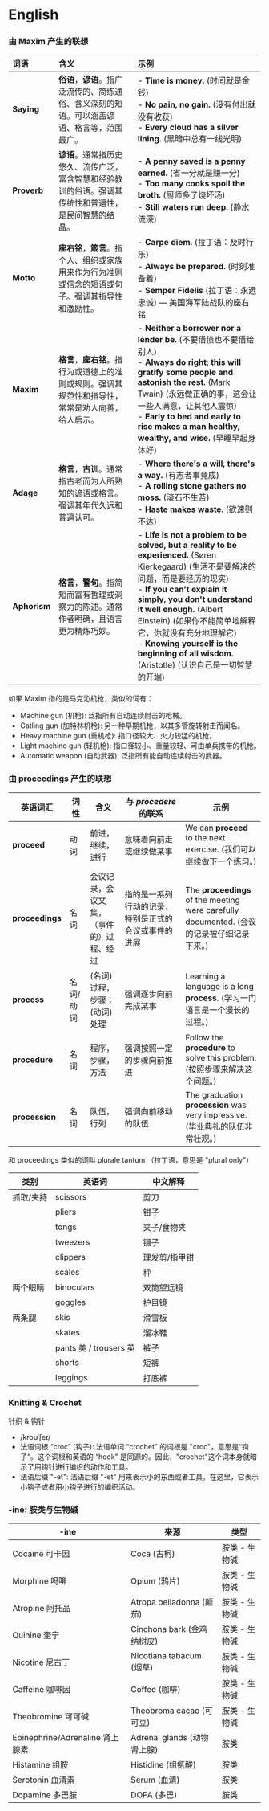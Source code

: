 # English

### 由 Maxim 产生的联想

| 词语         | 含义                                                         | 示例                                                         |
| :----------- | :----------------------------------------------------------- | :----------------------------------------------------------- |
| **Saying**   | **俗语**，**谚语**。指广泛流传的、简练通俗、含义深刻的短语。可以涵盖谚语、格言等，范围最广。 | - **Time is money.** (时间就是金钱) <br> - **No pain, no gain.** (没有付出就没有收获) <br> - **Every cloud has a silver lining.** (黑暗中总有一线光明) |
| **Proverb**  | **谚语**。通常指历史悠久、流传广泛，富含智慧和经验教训的俗语。强调其传统性和普遍性，是民间智慧的结晶。 | - **A penny saved is a penny earned.** (省一分就是赚一分) <br> - **Too many cooks spoil the broth.** (厨师多了烧坏汤) <br> - **Still waters run deep.** (静水流深) |
| **Motto**    | **座右铭**，**箴言**。指个人、组织或家族用来作为行为准则或信念的短语或句子。强调其指导性和激励性。 | - **Carpe diem.** (拉丁语：及时行乐) <br> - **Always be prepared.** (时刻准备着) <br> - **Semper Fidelis** (拉丁语：永远忠诚) — 美国海军陆战队的座右铭 |
| **Maxim**    | **格言**，**座右铭**。指行为或道德上的准则或规则。强调其规范性和指导性，常常是劝人向善，给人启示。 | - **Neither a borrower nor a lender be.** (不要借债也不要借给别人) <br> - **Always do right; this will gratify some people and astonish the rest.** (Mark Twain) (永远做正确的事，这会让一些人满意，让其他人震惊) <br> - **Early to bed and early to rise makes a man healthy, wealthy, and wise.** (早睡早起身体好) |
| **Adage**    | **格言**，**古训**。通常指古老而为人所熟知的谚语或格言。强调其年代久远和普遍认可。 | - **Where there's a will, there's a way.** (有志者事竟成) <br> - **A rolling stone gathers no moss.** (滚石不生苔) <br> - **Haste makes waste.** (欲速则不达) |
| **Aphorism** | **格言**，**警句**。指简短而富有哲理或洞察力的陈述。通常作者明确，且语言更为精炼巧妙。 | - **Life is not a problem to be solved, but a reality to be experienced.** (Søren Kierkegaard) (生活不是要解决的问题，而是要经历的现实) <br> - **If you can't explain it simply, you don't understand it well enough.** (Albert Einstein) (如果你不能简单地解释它，你就没有充分地理解它) <br>- **Knowing yourself is the beginning of all wisdom.** (Aristotle) (认识自己是一切智慧的开端) |

如果 Maxim 指的是马克沁机枪，类似的词有：

- Machine gun (机枪): 泛指所有自动连续射击的枪械。
- Gatling gun (加特林机枪): 另一种早期机枪，以其多管旋转射击而闻名。
- Heavy machine gun (重机枪): 指口径较大、火力较猛的机枪。
- Light machine gun (轻机枪): 指口径较小、重量较轻、可由单兵携带的机枪。
- Automatic weapon (自动武器): 泛指所有能自动连续射击的武器。

### 由 proceedings 产生的联想


| 英语词汇        | 词性      | 含义                                     | 与 *procedere* 的联系                                | 示例                                                         |
| --------------- | --------- | ---------------------------------------- | ---------------------------------------------------- | ------------------------------------------------------------ |
| **proceed**     | 动词      | 前进，继续，进行                         | 意味着向前走或继续做某事                             | We can **proceed** to the next exercise. (我们可以继续做下一个练习。) |
| **proceedings** | 名词      | 会议记录，会议文集，（事件的）过程、经过 | 指的是一系列行动的记录，特别是正式的会议或事件的进展 | The **proceedings** of the meeting were carefully documented. (会议的记录被仔细记录下来。) |
| **process**     | 名词/动词 | (名词) 过程，步骤；(动词) 处理           | 强调逐步向前完成某事                                 | Learning a language is a long **process**. (学习一门语言是一个漫长的过程。) |
| **procedure**   | 名词      | 程序，步骤，方法                         | 强调按照一定的步骤向前推进                           | Follow the **procedure** to solve this problem. (按照步骤来解决这个问题。) |
| **procession**  | 名词      | 队伍，行列                               | 强调向前移动的队伍                                   | The graduation **procession** was very impressive. (毕业典礼的队伍非常壮观。) |


和 proceedings 类似的词叫 plurale tantum （拉丁语，意思是 "plural only"）





| 类别      | 英语词                 | 中文解释      |
| --------- | ---------------------- | ------------- |
| 抓取/夹持 | scissors               | 剪刀          |
|           | pliers                 | 钳子          |
|           | tongs                  | 夹子/食物夹   |
|           | tweezers               | 镊子          |
|           | clippers               | 理发剪/指甲钳 |
|           | scales                 | 秤            |
| 两个眼睛  | binoculars             | 双筒望远镜    |
|           | goggles                | 护目镜        |
| 两条腿    | skis                   | 滑雪板        |
|           | skates                 | 溜冰鞋        |
|           | pants 美 / trousers 英 | 裤子          |
|           | shorts                 | 短裤          |
|           | leggings               | 打底裤        |


### Knitting & Crochet

针织 & 钩针

- /kroʊˈʃeɪ/
- 法语词根 “croc” (钩子): 法语单词 “crochet” 的词根是 "croc"，意思是“钩子”。这个词根和英语的 “hook” 是同源的。因此，"crochet"这个词本身就暗示了用钩针进行编织的动作和工具。
- 法语后缀 "-et": 法语后缀 "-et" 用来表示小的东西或者工具。在这里，它表示小钩子或者用小钩子进行的编织活动。


### -ine: 胺类与生物碱

| -ine                            | 来源                        | 类型          |
| ------------------------------- | --------------------------- | ------------- |
| Cocaine 可卡因                  | Coca (古柯)                 | 胺类 - 生物碱 |
| Morphine 吗啡                   | Opium (鸦片)                | 胺类 - 生物碱 |
| Atropine 阿托品                 | Atropa belladonna (颠茄)    | 胺类 - 生物碱 |
| Quinine 奎宁                    | Cinchona bark (金鸡纳树皮)  | 胺类 - 生物碱 |
| Nicotine 尼古丁                 | Nicotiana tabacum (烟草)    | 胺类 - 生物碱 |
| Caffeine 咖啡因                 | Coffee (咖啡)               | 胺类 - 生物碱 |
| Theobromine 可可碱              | Theobroma cacao (可可豆)    | 胺类 - 生物碱 |
| Epinephrine/Adrenaline 肾上腺素 | Adrenal glands (动物肾上腺) | 胺类          |
| Histamine 组胺                  | Histidine (组氨酸)          | 胺类          |
| Serotonin 血清素                | Serum (血清)                | 胺类          |
| Dopamine 多巴胺                 | DOPA (多巴)                 | 胺类          |

